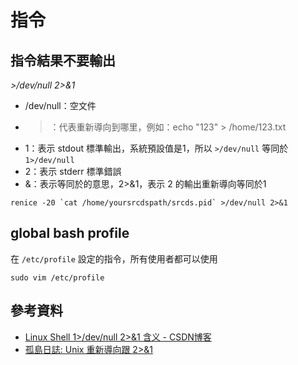 # 指令


## 指令結果不要輸出

*>/dev/null 2>&1*

* /dev/null：空文件
* >：代表重新導向到哪里，例如：echo "123" > /home/123.txt
* 1：表示 stdout 標準輸出，系統預設值是1，所以 `>/dev/null` 等同於 `1>/dev/null`
* 2：表示 stderr 標準錯誤
* &：表示等同於的意思，2>&1，表示 2 的輸出重新導向等同於1


```shell
renice -20 `cat /home/yoursrcdspath/srcds.pid` >/dev/null 2>&1
```

## global bash profile

在 `/etc/profile` 設定的指令，所有使用者都可以使用

```
sudo vim /etc/profile
```

## 參考資料
* [Linux Shell 1>/dev/null 2>&1 含义 - CSDN博客](https://blog.csdn.net/ithomer/article/details/9288353)
* [孤島日誌: Unix 重新導向跟 2>&1](http://ibookmen.blogspot.com/2010/11/unix-2.html)
